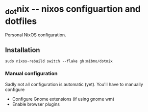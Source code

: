 # <sub>dot</sub>nix -- nixos configuartion and dotfiles
Personal NixOS configuration.

## Installation
```
sudo nixos-rebuild switch --flake gh:mibmo/dotnix
```

### Manual configuration
Sadly not all configuration is automatic (yet).
You'll have to manually configure
- Configure Gnome extensions (if using gnome wm)
- Enable browser plugins
